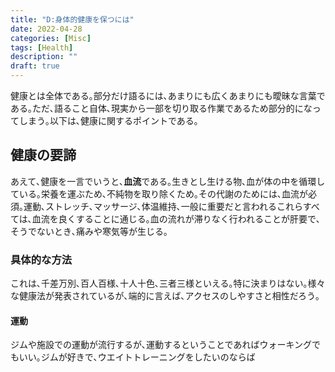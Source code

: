 ```yaml
---
title: "D:身体的健康を保つには"
date: 2022-04-28
categories: [Misc]
tags: [Health]
description: ""
draft: true
---
```

健康とは全体である｡部分だけ語るには､あまりにも広くあまりにも曖昧な言葉である｡ただ､語ること自体､現実から一部を切り取る作業であるため部分的になってしまう｡以下は､健康に関するポイントである｡

## 健康の要諦

あえて､健康を一言でいうと､**血流**である｡生きとし生ける物､血が体の中を循環している｡栄養を運ぶため､不純物を取り除くため｡その代謝のためには､血流が必須｡運動､ストレッチ､マッサージ､体温維持､一般に重要だと言われるこれらすべては､血流を良くすることに通じる｡血の流れが滞りなく行われることが肝要で､そうでないとき､痛みや寒気等が生じる｡

### 具体的な方法
これは､千差万別､百人百様､十人十色､三者三様といえる｡特に決まりはない｡様々な健康法が発表されているが､端的に言えば､アクセスのしやすさと相性だろう｡

#### 運動
ジムや施設での運動が流行するが､運動するということであればウォーキングでもいい｡ジムが好きで､ウエイトトレーニングをしたいのならば
